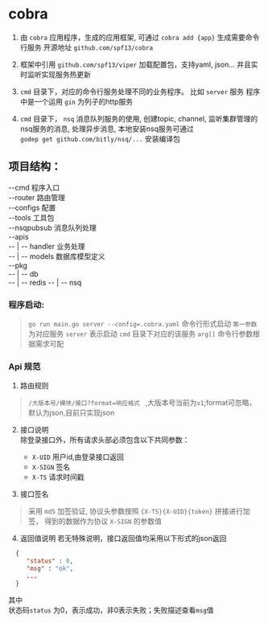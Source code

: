 # cobra

1. 由 `cobra` 应用程序，生成的应用框架, 可通过 `cobra add {app}` 生成需要命令行服务  开源地址 `github.com/spf13/cobra`

2. 框架中引用 `github.com/spf13/viper` 加载配置包，支持yaml, json... 并且实时监听实现服务热更新

3. `cmd` 目录下，对应的命令行服务处理不同的业务程序。 比如 `server` 服务 程序中是一个运用 `gin` 为列子的http服务

4. `cmd` 目录下， `nsq` 消息队列服务的使用, 创建topic, channel, 监听集群管理的nsq服务的消息, 处理异步消息, 本地安装nsq服务可通过 `godep get github.com/bitly/nsq/...` 安装编译包

## 项目结构：

--cmd     程序入口  
--router  路由管理  
--configs 配置  
--tools   工具包  
--nsqpubsub 消息队列处理  
--apis   
-- | -- handler 业务处理  
-- | -- models 数据库模型定义  
--pkg   
-- | -- db   
-- | -- redis
-- | -- nsq   
  

### 程序启动:

 > `go run main.go server --config=.cobra.yaml` 命令行形式启动 `第一参数` 为对应服务 `server` 表示启动 `cmd` 目录下对应的该服务 `arg[]` 命令行参数根据需求可配


### Api 规范

1. 路由规则
> `/大版本号/模块/接口?format=响应格式 ` ,大版本号当前为`v1`;format可忽略，默认为json,目前只实现json  

2. 接口说明  
除登录接口外，所有请求头部必须包含以下共同参数：

    * `X-UID` 用户id,由登录接口返回
    * `X-SIGN` 签名
    * `X-TS` 请求时间戳

3. 接口签名
> 采用 `md5` 加签验证, 协议头参数按照 `{X-TS}{X-UID}{token}` 拼接进行加签， 得到的数据作为协议 `X-SIGN` 的参数值


4. 返回值说明
若无特殊说明，接口返回值均采用以下形式的json返回 
```json
  {
     "status" : 0, 
     "msg" : "ok", 
     ...
  }
```
其中  
状态码`status` 为0，表示成功，非0表示失败；失败描述查看`msg`值